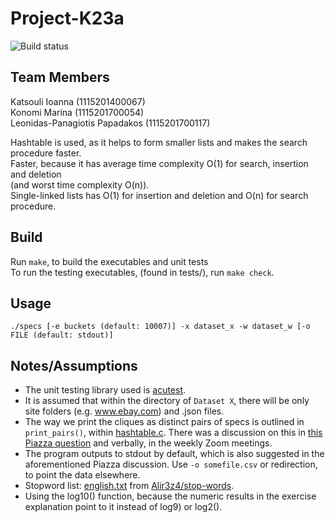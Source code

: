 # Project-K23a
![Build status](https://github.com/joannakats/Project-K23a/workflows/build/badge.svg)

## Team Members
Katsouli Ioanna (1115201400067)<br/>
Konomi Marina (1115201700054)<br/>
Leonidas-Panagiotis Papadakos (1115201700117)<br/>


Hashtable is used, as it helps to form smaller lists and makes the search procedure faster.<br>Faster, because it has average time complexity O(1) for search, insertion and deletion<br/> (and worst time complexity O(n)).<br/>
Single-linked lists has O(1) for insertion and deletion and O(n) for search procedure.

## Build
Run `make`, to build the executables and unit tests<br/>
To run the testing executables, (found in tests/), run `make check`.

## Usage
`./specs [-e buckets (default: 10007)] -x dataset_x -w dataset_w [-o FILE (default: stdout)]`

## Notes/Assumptions
* The unit testing library used is [acutest](https://github.com/mity/acutest).
* It is assumed that within the directory of `Dataset X`, there will be only site folders (e.g. www.ebay.com) and .json files.
* The way we print the cliques as distinct pairs of specs is outlined in `print_pairs()`, within [hashtable.c](./src/hashtable.c). There was a discussion on this in [this Piazza question](https://piazza.com/class/kfduqabor94zw?cid=11) and verbally, in the weekly Zoom meetings.
* The program outputs to stdout by default, which is also suggested in the aforementioned Piazza discussion. Use `-o somefile.csv` or redirection, to point the data elsewhere.
* Stopword list: [english.txt](https://github.com/Alir3z4/stop-words/blob/master/english.txt) from [Alir3z4/stop-words](https://github.com/Alir3z4/stop-words).
* Using the log10() function, because the numeric results in the exercise explanation point to it instead of log9) or log2().
